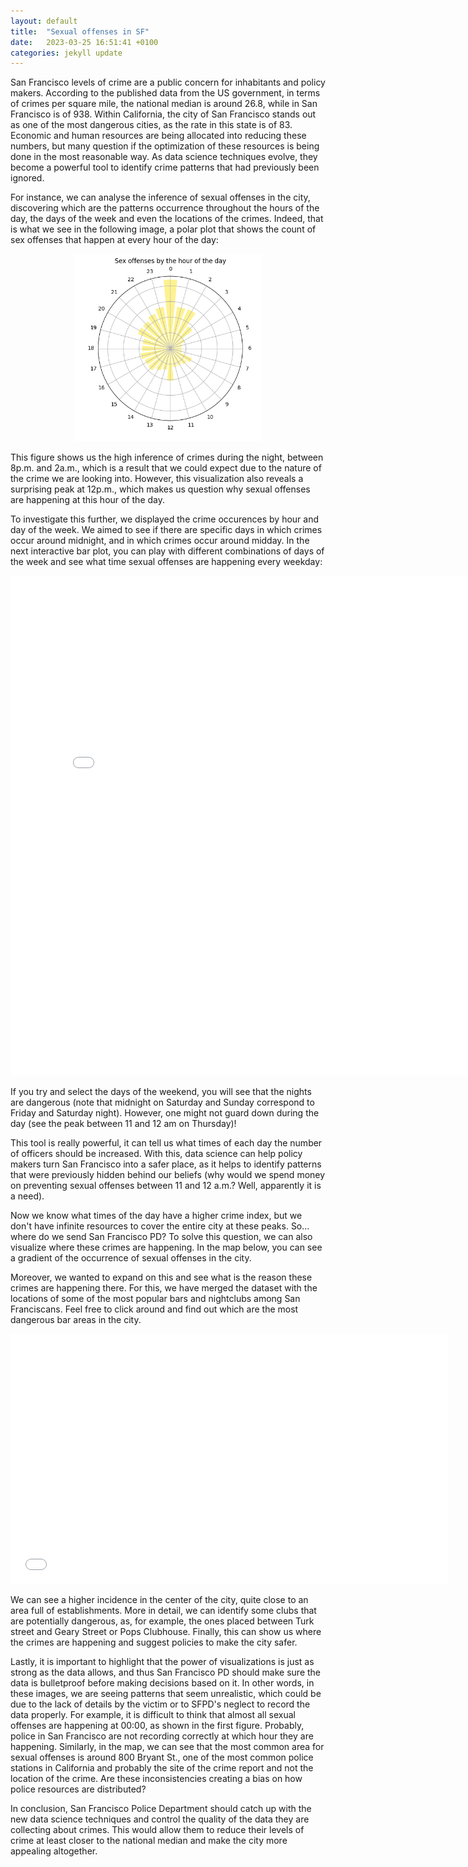 ```yaml
---
layout: default
title:  "Sexual offenses in SF"
date:   2023-03-25 16:51:41 +0100
categories: jekyll update
---
```


San Francisco levels of crime are a public concern for inhabitants and policy makers. According to the published data from the US government, in terms of crimes per square mile, the national median is around 26.8, while in San Francisco is of 938. Within California, the city of San Francisco stands out as one of the most dangerous cities, as the rate in this state is of 83. Economic and human resources are being allocated into reducing these numbers, but many question if the optimization of these resources is being done in the most reasonable way. As data science techniques evolve, they become a powerful tool to identify crime patterns that had previously been ignored. 

For instance, we can analyse the inference of sexual offenses in the city, discovering which are the patterns occurrence throughout the hours of the day, the days of the week and even the locations of the crimes. Indeed, that is what we see in the following image, a polar plot that shows the count of sex offenses that happen at every hour of the day:

<p align="center">
  <img src="/../figures/polarplot.png" alt="Polarplot hours" height="300">
</p>

This figure shows us the high inference of crimes during the night, between 8p.m. and 2a.m., which is a result that we could expect due to the nature of the crime we are looking into. However, this visualization also reveals a surprising peak at 12p.m., which makes us question why sexual offenses are happening at this hour of the day.

To investigate this further, we displayed the crime occurences by hour and day of the week. We aimed to see if there are specific days in which crimes occur around midnight, and in which crimes occur around midday. In the next interactive bar plot, you can play with different combinations of days of the week and see what time sexual offenses are happening every weekday:

<embed
       type="text/html" 
       src="/../figures/bokeh.html"
       width="800"
       height="800"
       >

If you try and select the days of the weekend, you will see that the nights are dangerous (note that midnight on Saturday and Sunday correspond to Friday and Saturday night). However, one might not guard down during the day (see the peak between 11 and 12 am on Thursday)! 

This tool is really powerful, it can tell us what times of each day the number of officers should be increased. With this, data science can help policy makers turn San Francisco into a safer place, as it helps to identify patterns that were previously hidden behind our beliefs (why would we spend money on preventing sexual offenses between 11 and 12 a.m.? Well, apparently it is a need). 

Now we know what times of the day have a higher crime index, but we don't have infinite resources to cover the entire city at these peaks. So... where do we send San Francisco PD? To solve this question, we can also visualize where these crimes are happening. In the map below, you can see a gradient of the occurrence of sexual offenses in the city. 

Moreover, we wanted to expand on this and see what is the reason these crimes are happening there. For this, we have merged the dataset with the locations of some of the most popular bars and nightclubs among San Franciscans. Feel free to click around and find out which are the most dangerous bar areas in the city.

<embed
       type="text/html" 
       src="/../figures/map.html"
       width="700"
       height="400"
       >

We can see a higher incidence in the center of the city, quite close to an area full of establishments. More in detail, we can identify some clubs that are potentially dangerous, as, for example, the ones placed between Turk street and Geary Street or Pops Clubhouse. Finally, this can show us where the crimes are happening and suggest policies to make the city safer.

Lastly, it is important to highlight that the power of visualizations is just as strong as the data allows, and thus San Francisco PD should make sure the data is bulletproof before making decisions based on it. In other words, in these images, we are seeing patterns that seem unrealistic, which could be due to the lack of details by the victim or to SFPD's neglect to record the data properly. For example, it is difficult to think that almost all sexual offenses are happening at 00:00, as shown in the first figure. Probably, police in San Francisco are not recording correctly at which hour they are happening. Similarly, in the map, we can see that the most common area for sexual offenses is around 800 Bryant St., one of the most common police stations in California and probably the site of the crime report and not the location of the crime. Are these inconsistencies creating a bias on how police resources are distributed?

In conclusion, San Francisco Police Department should catch up with the new data science techniques and control the quality of the data they are collecting about crimes. This would allow them to reduce their levels of crime at least closer to the national median and make the city more appealing altogether. 
